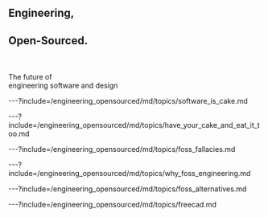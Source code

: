 ## Engineering, 
## Open-Sourced.

<br><br>The future of<br>engineering software and design

---?include=/engineering_opensourced/md/topics/software_is_cake.md

---?include=/engineering_opensourced/md/topics/have_your_cake_and_eat_it_too.md

---?include=/engineering_opensourced/md/topics/foss_fallacies.md

---?include=/engineering_opensourced/md/topics/why_foss_engineering.md

---?include=/engineering_opensourced/md/topics/foss_alternatives.md

---?include=/engineering_opensourced/md/topics/freecad.md